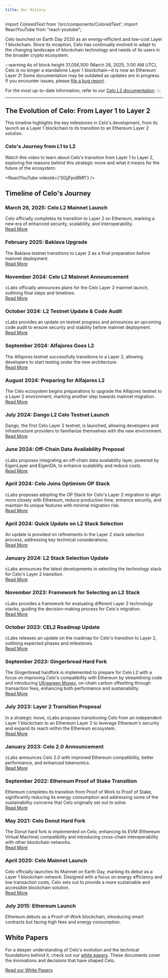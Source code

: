 ```yaml
---
title: Our History
---
```


import ColoredText from '/src/components/ColoredText';
import ReactYouTube from "react-youtube";

Celo launched on Earth Day 2020 as an energy-efficient and low-cost Layer 1 blockchain. Since its inception, Celo has continually evolved to adapt to the changing landscape of blockchain technology and needs of its users in the broader crypto ecosystem.

:::warning
As of block height 31,056,500 (March 26, 2025, 3:00 AM UTC), Celo is no longer a standalone Layer 1 blockchain—it is now an Ethereum Layer 2!
Some documentation may be outdated as updates are in progress. If you encounter issues, please [file a bug report](https://github.com/celo-org/docs/issues/new/choose).

For the most up-to-date information, refer to our [Celo L2 documentation](https://docs.celo.org/cel2).
:::

---

## The Evolution of Celo: From Layer 1 to Layer 2

This timeline highlights the key milestones in Celo's development, from its launch as a Layer 1 blockchain to its transition to an Ethereum Layer 2 solution.

### Celo's Journey from L1 to L2

Watch this video to learn about Celo's transition from Layer 1 to Layer 2, exploring the reasons behind this strategic move and what it means for the future of the ecosystem:

<ReactYouTube videoId={'SGjjFpoBMfI'} />

## Timeline of Celo's Journey

### March 26, 2025: Celo L2 Mainnet Launch

Celo officially completes its transition to Layer 2 on Ethereum, marking a new era of enhanced security, scalability, and interoperability.  
<ColoredText>[Read More](https://forum.celo.org/t/returning-home-to-ethereum-the-launch-of-celo-l2-mainnet/10466)</ColoredText>

### February 2025: Baklava Upgrade

The Baklava testnet transitions to Layer 2 as a final preparation before mainnet deployment.  
<ColoredText>[Read More](https://forum.celo.org/t/baklava-testnet-is-upgrading-to-l2/10238/8)</ColoredText>

### November 2024: Celo L2 Mainnet Announcement

cLabs officially announces plans for the Celo Layer 2 mainnet launch, outlining final steps and timelines.  
<ColoredText>[Read More](https://forum.celo.org/t/celo-l2-mainnet-announcement/9442)</ColoredText>

### October 2024: L2 Testnet Update & Code Audit

cLabs provides an update on testnet progress and announces an upcoming code audit to ensure security and stability before mainnet deployment.  
<ColoredText>[Read More](https://forum.celo.org/t/l2-testnet-update-and-upcoming-code-audit/9322)</ColoredText>

### September 2024: Alfajores Goes L2

The Alfajores testnet successfully transitions to a Layer 2, allowing developers to start testing under the new architecture.  
<ColoredText>[Read More](https://forum.celo.org/t/alfajores-goes-l2/9052)</ColoredText>

### August 2024: Preparing for Alfajores L2

The Celo ecosystem begins preparations to upgrade the Alfajores testnet to a Layer 2 environment, marking another step towards mainnet migration.  
<ColoredText>[Read More](https://forum.celo.org/t/preparing-for-alfajores-l2/8645)</ColoredText>

### July 2024: Dango L2 Celo Testnet Launch

Dango, the first Celo Layer 2 testnet, is launched, allowing developers and infrastructure providers to familiarize themselves with the new environment.  
<ColoredText>[Read More](https://forum.celo.org/t/introducing-dango-l2-celo-testnet/8313)</ColoredText>

### June 2024: Off-Chain Data Availability Proposal

cLabs proposes integrating an off-chain data availability layer, powered by EigenLayer and EigenDA, to enhance scalability and reduce costs.  
<ColoredText>[Read More](https://forum.celo.org/t/clabs-proposes-off-chain-data-availability-layer-powered-by-eigenlayer-and-eigenda/8236)</ColoredText>

### April 2024: Celo Joins Optimism OP Stack

cLabs proposes adopting the OP Stack for Celo's Layer 2 migration to align more closely with Ethereum, reduce production time, enhance security, and maintain its unique features with minimal migration risk.  
<ColoredText>[Read More](https://forum.celo.org/t/clabs-proposes-migrating-celo-to-an-ethereum-l2-leveraging-the-op-stack/7902)</ColoredText>

### April 2024: Quick Update on L2 Stack Selection

An update is provided on refinements in the Layer 2 stack selection process, addressing key technical considerations.  
<ColoredText>[Read More](https://forum.celo.org/t/quick-update-on-l2-stack-selection/7838)</ColoredText>

### January 2024: L2 Stack Selection Update

cLabs announces the latest developments in selecting the technology stack for Celo's Layer 2 transition.  
<ColoredText>[Read More](https://forum.celo.org/t/l2-stack-selection-update/7314)</ColoredText>

### November 2023: Framework for Selecting an L2 Stack

cLabs provides a framework for evaluating different Layer 2 technology stacks, guiding the decision-making process for Celo's migration.  
<ColoredText>[Read More](https://forum.celo.org/t/framework-for-selecting-an-l2-stack/6992)</ColoredText>

### October 2023: CEL2 Roadmap Update

cLabs releases an update on the roadmap for Celo's transition to Layer 2, outlining expected phases and milestones.  
<ColoredText>[Read More](https://forum.celo.org/t/cel2-roadmap-update/6815)</ColoredText>

### September 2023: Gingerbread Hard Fork

The Gingerbread hardfork is implemented to prepare for Celo L2 with a focus on improving Celo's compatibility with Ethereum by streamlining code and introducing <ColoredText>[Ultragreen Money](https://blog.celo.org/ultragreen-money-c677e7508abb)</ColoredText>, on-chain carbon offsetting through transaction fees, enhancing both performance and sustainability.  
<ColoredText>[Read More](https://forum.celo.org/t/introducing-celo-s-gingerbread-hard-fork-join-for-q-a-on-june-21/5918)</ColoredText>

### July 2023: Layer 2 Transition Proposal

In a strategic move, cLabs proposes transitioning Celo from an independent Layer 1 blockchain to an Ethereum Layer 2 to leverage Ethereum's security and expand its reach within the Ethereum ecosystem.  
<ColoredText>[Read More](https://forum.celo.org/t/clabs-proposal-for-celo-to-transition-to-an-ethereum-l2/6109)</ColoredText>

### January 2023: Celo 2.0 Announcement

cLabs announces Celo 2.0 with improved Ethereum compatibility, better performance, and enhanced tokenomics.  
<ColoredText>[Read More](https://forum.celo.org/t/the-next-chapter-introducing-celo-2-0/5124)</ColoredText>

### September 2022: Ethereum Proof of Stake Transition

Ethereum completes its transition from Proof of Work to Proof of Stake, significantly reducing its energy consumption and addressing some of the sustainability concerns that Celo originally set out to solve.  
<ColoredText>[Read More](https://ethereum.org/en/roadmap/merge/)</ColoredText>

### May 2021: Celo Donut Hard Fork

The Donut hard fork is implemented on Celo, enhancing its EVM (Ethereum Virtual Machine) compatibility and introducing cross-chain interoperability with other blockchain networks.  
<ColoredText>[Read More](https://blog.celo.org/donut-hardfork-is-live-on-celo-585e2e294dcb)</ColoredText>

### April 2020: Celo Mainnet Launch

Celo officially launches its Mainnet on Earth Day, marking its debut as a Layer 1 blockchain network. Designed with a focus on energy efficiency and low transaction costs, Celo sets out to provide a more sustainable and accessible blockchain solution.  
<ColoredText>[Read More](https://blog.celo.org/its-official-celo-mainnet-is-here-6a3a71763f68)</ColoredText>

### July 2015: Ethereum Launch

Ethereum debuts as a Proof-of-Work blockchain, introducing smart contracts but facing high fees and energy consumption.

## White Papers

For a deeper understanding of Celo's evolution and the technical foundations behind it, check out our <ColoredText>[white papers](https://celo.org/papers)</ColoredText>. These documents cover the innovations and decisions that have shaped Celo.

<ColoredText>[Read our White Papers](https://celo.org/papers)</ColoredText>

